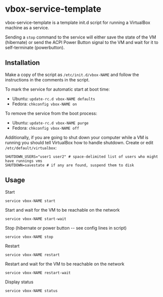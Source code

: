 # vbox-service-template

vbox-service-template is a template init.d script for running a VirtualBox machine as a service.

Sending a `stop` command to the service will either save the state of the VM (hibernate) or send the ACPI Power Button signal to the VM and wait for it to self-terminate (powerbutton).

## Installation

Make a copy of the script as `/etc/init.d/vbox-NAME` and follow the instructions in the comments in the script.

To mark the service for automatic start at boot time:

* Ubuntu: `update-rc.d vbox-NAME defaults`
* Fedora: `chkconfig vbox-NAME on`

To remove the service from the boot process:

* Ubuntu: `update-rc.d vbox-NAME purge`
* Fedora: `chkconfig vbox-NAME off`

Additionally, if you are going to shut down your computer while a VM is running you should tell VirtualBox how to handle shutdown. Create or edit `/etc/default/virtualbox`:

    SHUTDOWN_USERS="user1 user2" # space-delimited list of users who might have runnings vms
    SHUTDOWN=savestate # if any are found, suspend them to disk

## Usage

Start

    service vbox-NAME start

Start and wait for the VM to be reachable on the network

    service vbox-NAME start-wait

Stop (hibernate or power button -- see config lines in script)

    service vbox-NAME stop

Restart

    service vbox-NAME restart

Restart and wait for the VM to be reachable on the network

    service vbox-NAME restart-wait

Display status

    service vbox-NAME status
